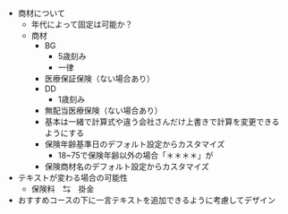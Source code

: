 - 商材について
	- 年代によって固定は可能か？
	- 商材
		- BG
			- 5歳刻み
			- 一律
		- 医療保証保険（ない場合あり）
		- DD
			- 1歳刻み
		- 無配当医療保険（ない場合あり）
		- 基本は一緒で計算式や違う会社さんだけ上書きで計算を変更できるようにする
		- 保険年齢基準日のデフォルト設定からカスタマイズ
			- 18~75で保険年齢以外の場合「＊＊＊＊」が
		- 保険商材名のデフォルト設定からカスタマイズ
- テキストが変わる場合の可能性
	- 保険料　⇆　掛金
- おすすめコースの下に一言テキストを追加できるように考慮してデザイン


